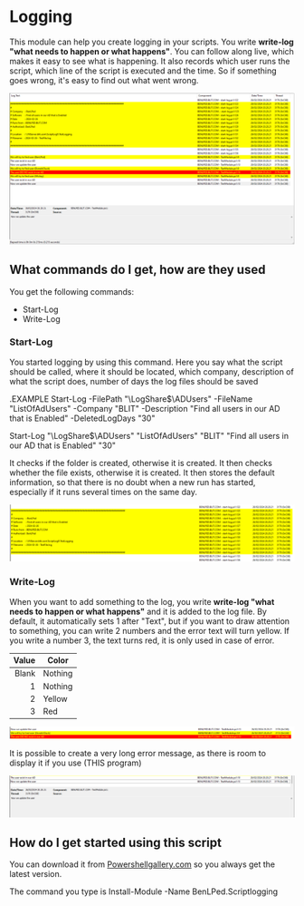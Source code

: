 # Logging

This module can help you create logging in your scripts. You write **write-log "what needs to happen or what happens"**. You can follow along live, which makes it easy to see what is happening. It also records which user runs the script, which line of the script is executed and the time. So if something goes wrong, it's easy to find out what went wrong.

![Complet view of Logfil](Images//fullPic.png?raw=true)



## What commands do I get, how are they used

You get the following commands:
- Start-Log
- Write-Log

### Start-Log

You started logging by using this command. Here you say what the script should be called, where it should be located, which company, description of what the script does, number of days the log files should be saved

.EXAMPLE
Start-Log -FilePath "\\LogShare$\ADUsers" -FileName "ListOfAdUsers" -Company "BLIT" -Description "Find all users in our AD that is Enabled" -DeletedLogDays "30"

Start-Log "\\LogShare$\ADUsers" "ListOfAdUsers" "BLIT" "Find all users in our AD that is Enabled" "30"

It checks if the folder is created, otherwise it is created. It then checks whether the file exists, otherwise it is created.
It then stores the default information, so that there is no doubt when a new run has started, especially if it runs several times on the same day.


![alt text](Images/Start-Log.png?raw=true)

### Write-Log

When you want to add something to the log, you write **write-log "what needs to happen or what happens"** and it is added to the log file. By default, it automatically sets 1 after "Text", but if you want to draw attention to something, you can write 2 numbers and the error text will turn yellow. If you write a number 3, the text turns red, it is only used in case of error.


| Value | Color     |
|------:|-----------|
|  Blank| Nothing   |
|      1| Nothing   |
|      2| Yellow    |
|      3| Red       |

![alt text](Images/LineColor.png?raw=true)


It is possible to create a very long error message, as there is room to display it if you use (THIS program)

![alt text](Images/Description.png?raw=true)



## How do I get started using this script

You can download it from [Powershellgallery.com](https://www.powershellgallery.com/packages/BenLPed.Scriptlogging) so you always get the latest version.

The command you type is
Install-Module -Name BenLPed.Scriptlogging
